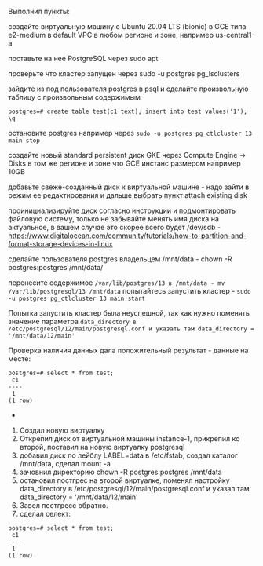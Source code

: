 Выполнил пункты:

создайте виртуальную машину c Ubuntu 20.04 LTS (bionic) в GCE типа e2-medium в default VPC в любом регионе и зоне, например us-central1-a

поставьте на нее PostgreSQL через sudo apt

проверьте что кластер запущен через sudo -u postgres pg_lsclusters

зайдите из под пользователя postgres в psql и сделайте произвольную таблицу с произвольным содержимым 

`postgres=# create table test(c1 text); insert into test values('1'); \q`

остановите postgres например через `sudo -u postgres pg_ctlcluster 13 main stop`

создайте новый standard persistent диск GKE через Compute Engine -> Disks в том же регионе и зоне что GCE инстанс размером например 10GB

добавьте свеже-созданный диск к виртуальной машине - надо зайти в режим ее редактирования и дальше выбрать пункт attach existing disk

проинициализируйте диск согласно инструкции и подмонтировать файловую систему, только не забывайте менять имя диска на актуальное, в вашем случае это скорее всего будет /dev/sdb - https://www.digitalocean.com/community/tutorials/how-to-partition-and-format-storage-devices-in-linux

сделайте пользователя postgres владельцем /mnt/data - chown -R postgres:postgres /mnt/data/

перенесите содержимое `/var/lib/postgres/13 в /mnt/data - mv /var/lib/postgresql/13 /mnt/data`
попытайтесь запустить кластер - `sudo -u postgres pg_ctlcluster 13 main start`


Попытка запустить кластер была неуспешной, так как нужно поменять значение параметра `data_directory в /etc/postgresql/12/main/postgresql.conf и указать там data_directory = '/mnt/data/12/main'`

Проверка наличия данных дала положительный результат - данные на месте:

```
postgres=# select * from test;
 c1
----
 1
(1 row)
```

*

1. Создал новую виртуалку
2. Открепил диск от виртуальной машины instance-1, прикрепил ко второй, поставил на новую виртуалку postgresql
3. добавил диск по лейблу LABEL=data в /etc/fstab, создал каталог /mnt/data, сделал mount -a
4. зачовнил директорию chown -R postgres:postgres /mnt/data
5. остановил постгрес на второй виртуалке, поменял настройку data_directory в /etc/postgresql/12/main/postgresql.conf и указал там data_directory = '/mnt/data/12/main'
6. Завел постгресс обратно.
7. сделал селект:

```
postgres=# select * from test;
 c1
----
 1
(1 row)
```